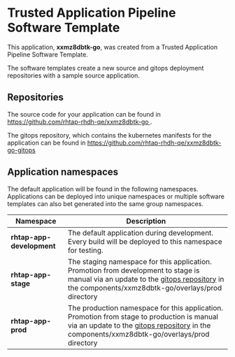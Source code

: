 # Trusted Application Pipeline Software Template

This application, **xxmz8dbtk-go**, was created from a Trusted Application Pipeline Software Template.

The software templates create a new source and gitops deployment repositories with a sample source application. 

## Repositories

The source code for your application can be found in [https://github.com/rhtap-rhdh-qe/xxmz8dbtk-go ](https://github.com/rhtap-rhdh-qe/xxmz8dbtk-go ).
 
The gitops repository, which contains the kubernetes manifests for the application can be found in 
[https://github.com/rhtap-rhdh-qe/xxmz8dbtk-go-gitops ](https://github.com/rhtap-rhdh-qe/xxmz8dbtk-go-gitops ) 

## Application namespaces 

The default application will be found in the following namespaces. Applications can be deployed into unique namespaces or multiple software templates can also bet generated into the same group namespaces.  

|  Namespace   |  Description   |  
| -------- | -------- |   
| **rhtap-app-development** | The default application during development. Every build will be deployed to this namespace for testing. | 
| **rhtap-app-stage** | The staging namespace for this application. Promotion from development to stage is manual via an update to the [gitops repository](https://github.com/rhtap-rhdh-qe/xxmz8dbtk-go-gitops ) in the components/xxmz8dbtk-go/overlays/prod directory |  
| **rhtap-app-prod** | The production namespace for this application. Promotion from stage to production is manual via an update to the [gitops repository](https://github.com/rhtap-rhdh-qe/xxmz8dbtk-go-gitops ) in the components/xxmz8dbtk-go/overlays/prod directory | 